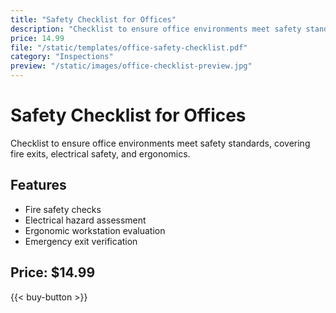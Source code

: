 ```yaml
---
title: "Safety Checklist for Offices"
description: "Checklist to ensure office environments meet safety standards"
price: 14.99
file: "/static/templates/office-safety-checklist.pdf"
category: "Inspections"
preview: "/static/images/office-checklist-preview.jpg"
---
```


# Safety Checklist for Offices

Checklist to ensure office environments meet safety standards, covering fire exits, electrical safety, and ergonomics.

## Features
- Fire safety checks
- Electrical hazard assessment
- Ergonomic workstation evaluation
- Emergency exit verification

## Price: $14.99

{{< buy-button >}}